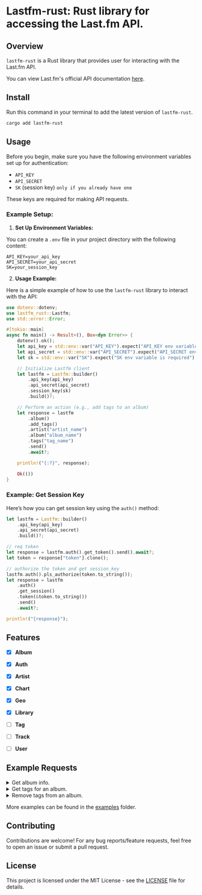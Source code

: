 # Lastfm-rust: Rust library for accessing the Last.fm API.

## Overview

`lastfm-rust` is a Rust library that provides user for interacting with the Last.fm API.

You can view Last.fm's official API documentation [here](https://www.last.fm/api/).

## Install

Run this command in your terminal to add the latest version of `lastfm-rust`.
```bash
cargo add lastfm-rust
```

## Usage

Before you begin, make sure you have the following environment variables set up for authentication:

- `API_KEY`
- `API_SECRET`
- `SK` (session key) `only if you already have one`

These keys are required for making API requests.

### Example Setup:

1. **Set Up Environment Variables:**

You can create a `.env` file in your project directory with the following content:

```env
API_KEY=your_api_key
API_SECRET=your_api_secret
SK=your_session_key
```

2. **Usage Example:**

Here is a simple example of how to use the `lastfm-rust` library to interact with the API:

```rust
use dotenv::dotenv;
use lastfm_rust::Lastfm;
use std::error::Error;

#[tokio::main]
async fn main() -> Result<(), Box<dyn Error>> {
    dotenv().ok();
    let api_key = std::env::var("API_KEY").expect("API_KEY env variable is required");
    let api_secret = std::env::var("API_SECRET").expect("API_SECRET env variable is required");
    let sk = std::env::var("SK").expect("SK env variable is required");

    // Initialize Lastfm client
    let lastfm = Lastfm::builder()
        .api_key(api_key)
        .api_secret(api_secret)
        .session_key(sk)
        .build()?;

    // Perform an action (e.g., add tags to an album)
    let response = lastfm
        .album()
        .add_tags()
        .artist("artist_name")
        .album("album_name")
        .tags("tag_name")
        .send()
        .await?;

    println!("{:?}", response);

    Ok(())
}
```

### Example: Get Session Key

Here’s how you can get session key using the `auth()` method:

```rust
let lastfm = Lastfm::builder()
    .api_key(api_key)
    .api_secret(api_secret)
    .build()?;

// req token
let response = lastfm.auth().get_token().send().await?;
let token = response["token"].clone();

// authorize the token and get session_key
lastfm.auth().pls_authorize(token.to_string());
let response = lastfm
    .auth()
    .get_session()
    .token(&token.to_string())
    .send()
    .await?;

println!("{response}");
```


## Features

- [x] **Album**
- [x] **Auth**
- [x] **Artist**
- [x] **Chart**
- [x] **Geo**
- [x] **Library**
- [ ] **Tag**
- [ ] **Track**
- [ ] **User**


## Example Requests

<details>
    <summary>Get album info.</summary>

```rust
let album_info = lastfm
    .album()
    .get_info()
    .artist("artist_name")
    .album("album_name")
    .send()
    .await?;
println!("{:?}", album_info);
```
</details>

<details>
    <summary>Get tags for an album.</summary>

```rust
let tags = lastfm
    .album()
    .get_tags()
    .artist("artist_name")
    .album("album_name")
    .send()
    .await?;
println!("{:?}", tags);
```
</details>

<details>
    <summary>Remove tags from an album.</summary>

```rust
let remove_response = lastfm
    .album()
    .remove_tags()
    .artist("artist_name")
    .album("album_name")
    .tags("tag_name")
    .send()
    .await?;
println!("Tags removed: {:?}", remove_response);
```
</details>

More examples can be found in the [examples](examples) folder.

## Contributing

Contributions are welcome! For any bug reports/feature requests, feel free to open an issue or submit a pull request.

## License

This project is licensed under the MIT License - see the [LICENSE](LICENSE) file for details.
